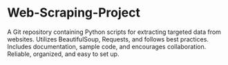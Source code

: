 # Web-Scraping-Project
A Git repository containing Python scripts for extracting targeted data from websites. Utilizes BeautifulSoup, Requests, and follows best practices. Includes documentation, sample code, and encourages collaboration. Reliable, organized, and easy to set up.

